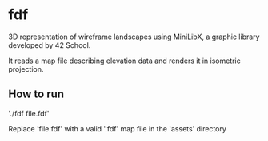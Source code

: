 # fdf
3D representation of wireframe landscapes using MiniLibX, a graphic library developed by 42 School.

It reads a map file describing elevation data and renders it in isometric projection.

## How to run
'./fdf file.fdf'

Replace 'file.fdf' with a valid '.fdf' map file in the 'assets' directory
